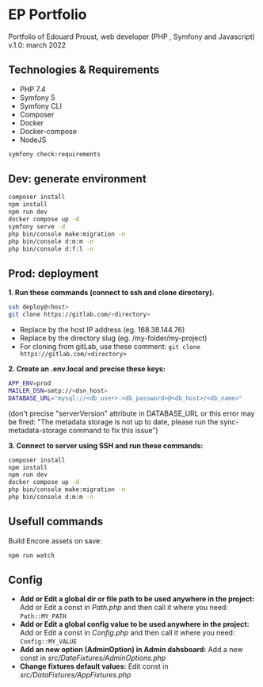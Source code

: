 # EP Portfolio

Portfolio of Edouard Proust, web developer (PHP , Symfony and Javascript)
v.1.0: march 2022

## Technologies & Requirements

- PHP 7.4
- Symfony 5
- Symfony CLI
- Composer
- Docker
- Docker-compose
- NodeJS

```bash
symfony check:requirements
```

## Dev: generate environment

```bash
composer install
npm install
npm run dev
docker compose up -d
symfony serve -d
php bin/console make:migration -n
php bin/console d:m:m -n
php bin/console d:f:l -n
```

## Prod: deployment

**1. Run these commands (connect to ssh and clone directory).**
```bash
ssh deploy@<host>
git clone https://gitlab.com/<directory>
```
- Replace <host> by the host IP address (eg. 168.38.144.76)
- Replace <directory> by the directory slug (eg. /my-folder/my-project)
- For cloning from gitLab, use these comment: `git clone https://gitlab.com/<directory>`

**2. Create an .env.local and precise these keys:**
```bash
APP_ENV=prod
MAILER_DSN=smtp://<dsn_host>
DATABASE_URL="mysql://<db_user>:<db_password>@<db_host>/<db_name>"
```
(don't precise "serverVersion" attribute in DATABASE_URL or this error may be fired: "The metadata storage is not up to date, please run the sync-metadata-storage command to fix this issue")

**3. Connect to server using SSH and run these commands:**
```bash
composer install
npm install
npm run dev
docker compose up -d
php bin/console make:migration -n
php bin/console d:m:m -n
```

## Usefull commands

Build Encore assets on save:
```bash
npm run watch
```

## Config

- **Add or Edit a global dir or file path to be used anywhere in the project:** 
Add or Edit a const in _Path.php_ and then call it where you need: `Path::MY_PATH`
- **Add or Edit a global config value to be used anywhere in the project:** 
Add or Edit a const in _Config.php_ and then call it where you need: `Config::MY_VALUE`
- **Add an new option (AdminOption) in Admin dahsboard:** 
Add a new const in _src/DataFixtures/AdminOptions.php_
- **Change fixtures default values:** 
Edit const in _src/DataFixtures/AppFixtures.php_
